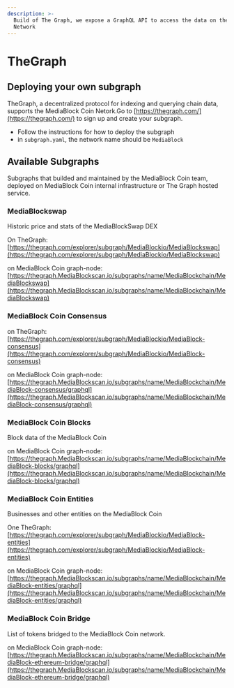 ```yaml
---
description: >-
  Build of The Graph, we expose a GraphQL API to access the data on the MediaBlock Coin
  Network
---
```


# TheGraph

## Deploying your own subgraph

TheGraph, a decentralized protocol for indexing and querying chain data, supports the MediaBlock Coin Netork.Go to [https://thegraph.com/](https://thegraph.com/) to sign up and create your subgraph.

* Follow the instructions for how to deploy the subgraph
* in `subgraph.yaml`, the network name should be `MediaBlock`

## Available Subgraphs

Subgraphs that builded and maintained by the MediaBlock Coin team, deployed on MediaBlock Coin internal infrastructure or The Graph hosted service.

### MediaBlockswap

Historic price and stats of the MediaBlockSwap DEX

On TheGraph: [https://thegraph.com/explorer/subgraph/MediaBlockio/MediaBlockswap](https://thegraph.com/explorer/subgraph/MediaBlockio/MediaBlockswap)

on MediaBlock Coin graph-node:  [https://thegraph.MediaBlockscan.io/subgraphs/name/MediaBlockchain/MediaBlockswap](https://thegraph.MediaBlockscan.io/subgraphs/name/MediaBlockchain/MediaBlockswap)

### MediaBlock Coin Consensus

on TheGraph: [https://thegraph.com/explorer/subgraph/MediaBlockio/MediaBlock-consensus](https://thegraph.com/explorer/subgraph/MediaBlockio/MediaBlock-consensus)

on MediaBlock Coin graph-node: [https://thegraph.MediaBlockscan.io/subgraphs/name/MediaBlockchain/MediaBlock-consensus/graphql](https://thegraph.MediaBlockscan.io/subgraphs/name/MediaBlockchain/MediaBlock-consensus/graphql)

### MediaBlock Coin Blocks

Block data of the MediaBlock Coin

on MediaBlock Coin graph-node: [https://thegraph.MediaBlockscan.io/subgraphs/name/MediaBlockchain/MediaBlock-blocks/graphql](https://thegraph.MediaBlockscan.io/subgraphs/name/MediaBlockchain/MediaBlock-blocks/graphql)

### MediaBlock Coin Entities

Businesses and other entities on the MediaBlock Coin

One TheGraph: [https://thegraph.com/explorer/subgraph/MediaBlockio/MediaBlock-entities](https://thegraph.com/explorer/subgraph/MediaBlockio/MediaBlock-entities)

on MediaBlock Coin graph-node:  [https://thegraph.MediaBlockscan.io/subgraphs/name/MediaBlockchain/MediaBlock-entities/graphql](https://thegraph.MediaBlockscan.io/subgraphs/name/MediaBlockchain/MediaBlock-entities/graphql)

### MediaBlock Coin Bridge

List of tokens bridged to the MediaBlock Coin network.

on MediaBlock Coin graph-node: [https://thegraph.MediaBlockscan.io/subgraphs/name/MediaBlockchain/MediaBlock-ethereum-bridge/graphql](https://thegraph.MediaBlockscan.io/subgraphs/name/MediaBlockchain/MediaBlock-ethereum-bridge/graphql)


